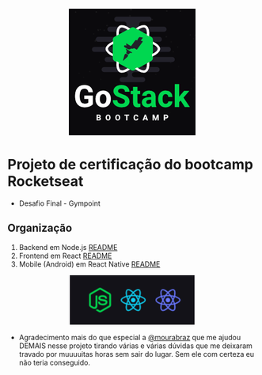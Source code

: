 <p align="center">
  <img width="256" height="256" src="./gostack-256x256.png">
</p>

# Projeto de certificação do bootcamp Rocketseat

- Desafio Final - Gympoint

## Organização

1. Backend em Node.js [README](./backend/README.md)
2. Frontend em React [README](./frontend/README.md)
3. Mobile (Android) em React Native [README](./mobile/README.md)

<p align="center">
  <img height="100" src="./fullstack.png">
</p>

- Agradecimento mais do que especial a [@mourabraz](https://github.com/mourabraz) que me ajudou DEMAIS nesse projeto tirando várias e várias dúvidas que me deixaram travado por muuuuitas horas sem sair do lugar. Sem ele com certeza eu não teria conseguido.
